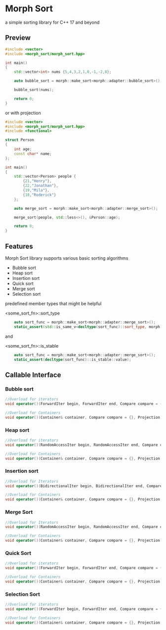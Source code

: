# Morph Sort

a simple sorting library for C++ 17 and beyond

## Preview
```cpp
#include <vector>
#include <morph_sort/morph_sort.hpp>

int main()
{
    std::vector<int> nums {5,4,3,2,1,0,-1,-2,8};

    auto bubble_sort = morph::make_sort<morph::adapter::bubble_sort>();

    bubble_sort(nums);

    return 0;
}
```
or with projection

```cpp
#include <vector>
#include <morph_sort/morph_sort.hpp>
#include <functional>

struct Person
{
    int age;
    const char* name;
};

int main()
{
    std::vector<Person> people {
        {21,"Henry"}, 
        {22,"Jonathan"},
        {19,"Mila"},
        {18,"Roderick"}
    };

    auto merge_sort = morph::make_sort<morph::adapter::merge_sort>();

    merge_sort(people, std::less<>(), &Person::age);

    return 0;
}
```
## Features
Morph Sort library supports various basic sorting algorithms

- Bubble sort
- Heap sort
- Insertion sort
- Quick sort
- Merge sort
- Selection sort

predefined member types that might be helpful

<some_sort_fn>::sort_type
```cpp
    auto sort_func = morph::make_sort<morph::adapter::merge_sort>();
    static_assert(std::is_same_v<decltype(sort_func)::sort_type, morph::adapter::merge_sort>);
```
and

<some_sort_fn>::is_stable
```cpp
    auto sort_func = morph::make_sort<morph::adapter::merge_sort>();
    static_assert(decltype(sort_func)::is_stable::value);
```
## Callable Interface
### Bubble sort
```cpp
//Overload for iterators
void operator()(ForwardIter begin, ForwardIter end, Compare compare = {}, Projection projection = {}) const

//Overload for Containers
void operator()(Container& container, Compare compare = {}, Projection projection = {}) const
```
### Heap sort
```cpp
//Overload for iterators
void operator()(RandomAccessIter begin, RandomAccessIter end, Compare compare = {}, Projection projection = {}) const

//Overload for Containers
void operator()(Container& container, Compare compare = {}, Projection projection = {}) const
```
### Insertion sort
```cpp
//Overload for Iterators
void operator()(BidirectionalIter begin, BidirectionalIter end, Compare compare = {}, Projection projection = {}) const

//Overload for Containers
void operator()(Container& container, Compare compare = {}, Projection projection = {}) const
```
### Merge Sort
```cpp
//Overload for Iterators
void operator()(RandomAccessIter begin, RandomAccessIter end, Compare compare = {}, Projection projection = {}) const

//Overload for Containers
void operator()(Container& container, Compare compare = {}, Projection projection = {}) const
```
### Quick Sort
```cpp
//Overload for iterators
void operator()(ForwardIter begin, ForwardIter end, Compare compare = {}, Projection projection = {}) const

//Overload for Containers
void operator()(Container& container, Compare compare = {}, Projection projection = {}) const
```
### Selection Sort
```cpp
//Overload for iterators
void operator()(ForwardIter begin, ForwardIter end, Compare compare = {}, Projection projection = {}) const

//Overload for Containers
void operator()(Container& container, Compare compare = {}, Projection projection = {}) const
```








